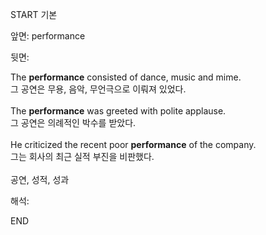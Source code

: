 START
기본

앞면:
performance


뒷면:
<div>The <strong>performance</strong> consisted of dance, music and mime. </div><div>그 공연은 무용, 음악, 무언극으로 이뤄져 있었다.</div><div><br></div><div>The <strong>performance</strong> was greeted with polite applause. </div>그 공연은 의례적인 박수를 받았다.<br><br><div>He criticized the recent poor <strong>performance</strong> of the company. </div><div><div>그는 회사의 최근 실적 부진을 비판했다.</div></div><br>공연, 성적, 성과<br>


해석:

END